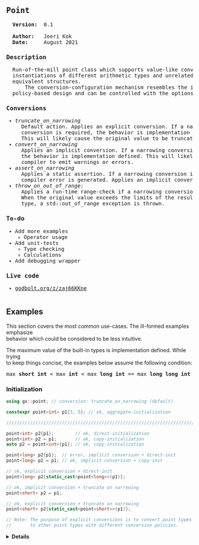 <pre><h2>Point</h2>  <b>Version:</b>  0.1

  <b>Author:</b>   Joeri Kok
  <b>Date:</b>     August 2021
<h3>Description</h3>  Run-of-the-mill point class which supports value-like conversions to
  instantiations of different arithmetic types and unrelated classes with
  equivalent structures.
      The conversion-configuration mechanism resembles the interface of a
  policy-based design and can be controlled with the options listed below.
<h3>Conversions</h3><ul><li><i>truncate_on_narrowing</i></li>  Default action. Applies an explicit conversion. If a narrowing
  conversion is required, the behavior is implementation defined.
  This will likely cause the original value to be truncated.<li><i>convert_on_narrowing</i></li>  Applies an implicit conversion. If a narrowing conversion is required,
  the behavior is implementation defined. This will likely cause the
  compiler to emit warnings or errors.<li><i>assert_on_narrowing</li></i>  Applies a static assertion. If a narrowing conversion is required, a
  compiler error is generated. Applies an implicit conversion otherwise.<li><i>throw_on_out_of_range:</li></i>  Applies a run-time range-check if a narrowing conversion is required.
  When the original value exceeds the limits of the resulting arithmetic
  type, a std::out_of_range exception is thrown.</ul><h3>To-do</h3><ul><li>Add more examples<ul><li>Operator usage</il></ul><li>Add unit-tests<ul><li>Type checking</li><li>Calculations</li></ul><li>Add debugging wrapper</li></ul><h3>Live code</h3><ul><li><a href="https://godbolt.org/z/zaj66KKne">godbolt.org/z/zaj66KKne</a></li></ul></pre>

## Examples

This section covers the most common use-cases. The ill-formed examples emphasize<br>
behavior which could be considered to be less intuitive.

The maximum value of the built-in types is implementation defined. While trying<br>
to keep things concise, the examples below assume the following condition:

<pre>max <b>short int</b> < max <b>int</b> < max <b>long int</b> == max <b>long long int</b></pre>

### Initialization

```c++
using gx::point; // conversion: truncate_on_narrowing (default)

constexpr point<int> p1{3, 5}; // ok, aggregate-initialization

////////////////////////////////////////////////////////////////////////

point<int> p2{p1};        // ok, direct-initialization
point<int> p2 = p1;       // ok, copy-initialization
auto p2 = point<int>{p1}; // ok, copy-initialization

point<long> p2{p1};  // error, implicit conversion + direct-init
point<long> p2 = p1; // ok, implicit conversion + copy-init

// ok, explicit conversion + direct-init
point<long> p2{static_cast<point<long>>(p1)};

// ok, implicit conversion + truncate on narrowing
point<short> p2 = p1;

// ok, explicit conversion + truncate on narrowing
point<short> p2{static_cast<point<short>>(p1)};

// Note: The purpose of explicit conversions is to convert point types
//       to other point types with different conversion policies.
```

<details>
  <summary><b>Details</b></summary>
  <br>
  <details>
    <summary><b>Assert on narrowing</b></summary>

```c++
using gx::point;   // conversion: truncate_on_narrowing (default)
using gx::point_a; // conversion: assert_on_narrowing

constexpr auto p1 = point<int>{3, 5};    // ok, copy-initialization
constexpr auto pa1 = point_a<int>{3, 5}; // ok, copy-initialization

////////////////////////////////////////////////////////////////////////

point_a<int> pa2 = pa1;   // ok, copy-initialization
point_a<short> pa2 = pa1; // error, static assert failed (narrowing)
point_a<long> pa2 = pa1;  // ok, implicit conversion without narrowing

// error, static assert failed (narrowing)
point_a<short> pa2{static_cast<point_a<short>>(pa1)};

// ok, implicit conversion without narrowing
point_a<long long> pa2 = pa1;

// ok, implicit conversion without narrowing
point_a<long> pa2 = point_a<long long>{3, 5};

point<int> p2 = pa1;   // error, conversion policies don't match
point_a<int> pa2 = p1; // error, conversion policies don't match

// ok, explicit conversion without narrowing
point<int> p2{static_cast<point<int>>(pa1)};

// ok, explicit conversion without narrowing
point_a<int> pa2{static_cast<point_a<int>>(p1)};

// ok, explicit conversion without narrowing
// + implicit conversion + truncate on narrowing
point<int> p2 = static_cast<point<long>>(pa1);

// error, explicit conversion is narrowing (due to conversion policy of pa1)
point<short> p2{static_cast<point<short>>(pa1)};

// error, explicit conversion (ok) + implicit conversion + direct-init
point<short> p2{static_cast<point<int>>(pa1)};

// ok, explicit conversion + implicit conversion + copy-init
point<short> p2 = static_cast<point<int>>(pa1);

// ok, explicit conversion + truncate on narrowing
// (due to conversion policy of p1)
point_a<short> pa2{static_cast<point_a<short>>(p1)};

// error, explicit conversion (ok) + implicit conversion + direct-init
point_a<short> pa2{static_cast<point_a<int>>(p1)};

// error, explicit conversion + implicit conversion is narrowing
// (due to conversion policy of type point_a)
point_a<short> pa2 = static_cast<point_a<int>>(p1);
```
  </details>
  <details>
    <summary><b>Conversion on narrowing</b></summary>

```c++
using gx::point;   // conversion: truncate_on_narrowing (default)
using gx::point_v; // conversion: convert_on_narrowing

constexpr auto p1 = point<int>{3, 5};    // ok, copy-initialization
constexpr auto pv1 = point_v<int>{3, 5}; // ok, copy-initialization

////////////////////////////////////////////////////////////////////////

point_v<int> pv2 = pv1;   // ok, copy-initialization
point_v<short> pv2 = pv1; // warning or error, implicit conversion is narrowing
point_v<long> pv2 = pv1;  // ok, implicit conversion without narrowing

point_v<short> pv2{pv1}; // error, implicit conversion + direct-init
point_v<short> pv2{p1};  // error, implicit conversion + direct-init
point_v<short> pv2 = p1; // error, conversion policies don't match

// error, implicit conversion + direct-init
point_v<short> pv2{static_cast<point_v<int>>(p1)};

// warning or error, explicit conversion is narrowing
point_v<short> pv2 = static_cast<point_v<short>>(pv1);

// ok, explicit conversion + truncate on narrowing + direct-init
point_v<short> pv2{static_cast<point_v<short>>(p1)};

// Note: Simply use point types instead of point_v types if conversions
//       without warnings or errors are desired.
```
  </details>
  <details>
    <summary><b>Throw on out of range</b></summary>

```c++
using gx::point;   // conversion: truncate_on_narrowing (default)
using gx::point_r; // conversion: throw_on_out_of_range

constexpr auto p1 = point<int>{3, 5};   // ok, copy-initialization
constexpr auto pr1 = point_r<int>{3, 5}; // ok, copy-initialization

////////////////////////////////////////////////////////////////////////

point_r<int> pr2 = pr1;   // ok, copy-initialization
point_r<short> pr2 = pr1; // ok, value of pr1 is within range of pr2
point_r<long> pr2 = pr1;  // ok, implicit conversion without narrowing

point_r<short> pr2{pr1}; // error, implicit conversion + direct-init
point_r<short> pr2{p1};  // error, implicit conversion + direct-init
point_r<short> pr2 = p1; // error, conversion policies don't match

// error, implicit conversion + direct-init
point_r<short> pr2{static_cast<point_r<int>>(p1)};

// ok, value of pr1 is within range of pr2
point_r<short> pr2 = static_cast<point_r<short>>(pr1);

// ok, explicit conversion + truncate on narrowing + direct-init
point_r<short> pr2{static_cast<point_r<short>>(p1)};

constexpr auto prn = point_r<int>{-1, -1}; // ok, copy-initialization
constexpr point_r<int> pr2{prn};           // ok, direct-initialization
constexpr point_r<short> pr2 = prn;        // ok, copy-initialization

 // error, implicit conversion + direct-init
constexpr point_r<unsigned> pr2{prn};

// error, value of prn is out of range of pr2
constexpr point_r<unsigned> pr2 = prn;

// exception, value of prn is out of range of pr2
point_r<unsigned> pr2 = prn;
```
  </details>
  <details>
    <summary><b>Operators</b></summary>

```c++
// To-do: add examples
```
  </details>
</details>
